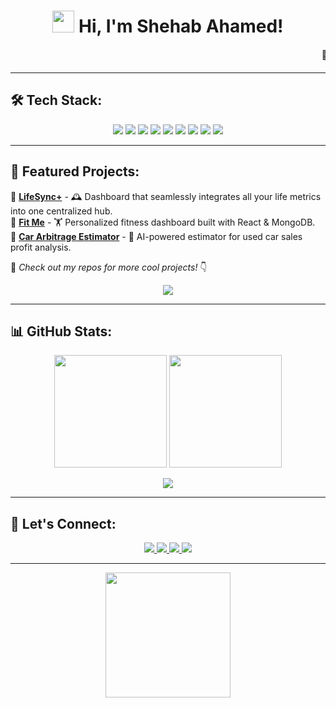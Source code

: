 <!-- Header with Waving Hand -->
<h1 align="center">
  <img src="https://media.giphy.com/media/hvRJCLFzcasrR4ia7z/giphy.gif" width="35">
  Hi, I'm Shehab Ahamed!
</h1>

<!-- Scrolling Carousel Effect with Animation -->
<p align="center">
  <marquee behavior="scroll" direction="left" scrollamount="8">
    🚀 Full-Stack Developer | 🏋️‍♂️ Fitness Enthusiast | 💡 Always Exploring Tech | 🌍 Passionate About Open Source | 🎯 Building LifeSync+ | 🚀 Learning Docker & Cloud | 🔍 Curious Mindset
  </marquee>
</p>

---

## 🛠️ Tech Stack:
  
<p align="center">
  <img src="https://img.shields.io/badge/Code-Python-informational?style=flat&logo=python&logoColor=white&color=blue"/>
  <img src="https://img.shields.io/badge/Code-JavaScript-informational?style=flat&logo=javascript&logoColor=white&color=yellow"/>
  <img src="https://img.shields.io/badge/Code-React-informational?style=flat&logo=react&logoColor=white&color=blue"/>
  <img src="https://img.shields.io/badge/Backend-Django-informational?style=flat&logo=django&logoColor=white&color=green"/>
  <img src="https://img.shields.io/badge/Backend-Node.js-informational?style=flat&logo=node.js&logoColor=white&color=lightgreen"/>
  <img src="https://img.shields.io/badge/Database-MongoDB-informational?style=flat&logo=mongodb&logoColor=white&color=brightgreen"/>
  <img src="https://img.shields.io/badge/Database-SQL-informational?style=flat&logo=mysql&logoColor=white&color=blue"/>
  <img src="https://img.shields.io/badge/Cloud-GCP-informational?style=flat&logo=google-cloud&logoColor=white&color=orange"/>
  <img src="https://img.shields.io/badge/DevOps-Docker-informational?style=flat&logo=docker&logoColor=white&color=blue"/>
</p>

---

## 🌟 Featured Projects:

🔹 [**LifeSync+**](https://github.com/your_repo) - 🕰️ Dashboard that seamlessly integrates all your life metrics into one centralized hub.  
🔹 [**Fit Me**](https://github.com/your_repo) - 🏋️ Personalized fitness dashboard built with React & MongoDB.  
🔹 [**Car Arbitrage Estimator**](https://github.com/your_repo) - 🚗 AI-powered estimator for used car sales profit analysis.  

📌 *Check out my repos for more cool projects!* 👇  
<p align="center">
  <a href="https://github.com/shehab1-2?tab=repositories">
    <img src="https://img.shields.io/badge/My%20Repositories-%23121011.svg?style=for-the-badge&logo=github&logoColor=white">
  </a>
</p>

---

## 📊 GitHub Stats:
<p align="center">
  <img src="https://github-readme-stats.vercel.app/api?username=shehab1-2&show_icons=true&theme=radical" height="180px"/>
  <img src="https://github-readme-streak-stats.herokuapp.com/?user=shehab1-2&theme=radical" height="180px"/>
</p>

<p align="center">
  <img src="https://github-readme-activity-graph.vercel.app/graph?username=shehab1-2&theme=redical">
</p>

---

## 🚀 Let's Connect:
<p align="center">
  <a href="https://linkedin.com/in/yourprofile">
    <img src="https://img.shields.io/badge/LinkedIn-blue?style=for-the-badge&logo=linkedin">
  </a>
  <a href="https://github.com/shehab1-2">
    <img src="https://img.shields.io/badge/GitHub-grey?style=for-the-badge&logo=github">
  </a>
  <a href="mailto:your.email@example.com">
    <img src="https://img.shields.io/badge/Email-red?style=for-the-badge&logo=gmail&logoColor=white">
  </a>
  <a href="https://yourwebsite.com">
    <img src="https://img.shields.io/badge/Portfolio-black?style=for-the-badge&logo=webflow">
  </a>
</p>

---

<p align="center">
  <img src="https://media.giphy.com/media/ZVik7pBtu9dNS/giphy.gif" width="200"/>
</p>

